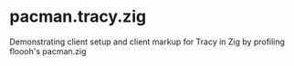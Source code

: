 # pacman.tracy.zig
Demonstrating client setup and client markup for Tracy in Zig by profiling floooh's pacman.zig
